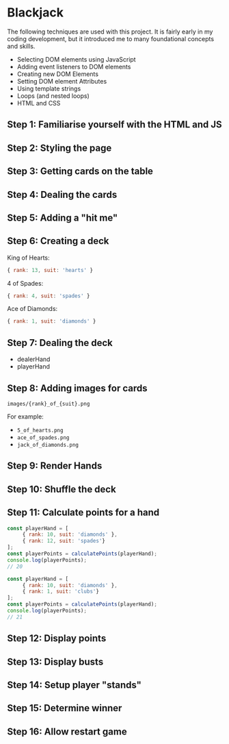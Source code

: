 # Blackjack

The following techniques are used with this project. It is fairly early in my coding development, but it introduced me to many foundational concepts and skills.
* Selecting DOM elements using JavaScript
* Adding event listeners to DOM elements
* Creating new DOM Elements
* Setting DOM element Attributes
* Using template strings
* Loops (and nested loops)
* HTML and CSS

## Step 1: Familiarise yourself with the HTML and JS

## Step 2: Styling the page

## Step 3: Getting cards on the table

## Step 4: Dealing the cards

## Step 5: Adding a "hit me"

## Step 6: Creating a deck

King of Hearts:
```js
{ rank: 13, suit: 'hearts' }
```

4 of Spades:
```js
{ rank: 4, suit: 'spades' }
```

Ace of Diamonds:
```js
{ rank: 1, suit: 'diamonds' }
```

## Step 7: Dealing the deck

  * dealerHand
  * playerHand

## Step 8: Adding images for cards

`images/{rank}_of_{suit}.png`

For example:
* `5_of_hearts.png`
* `ace_of_spades.png`
* `jack_of_diamonds.png`

## Step 9: Render Hands

## Step 10: Shuffle the deck

## Step 11: Calculate points for a hand

```js
const playerHand = [ 
     { rank: 10, suit: 'diamonds' }, 
     { rank: 12, suit: 'spades'} 
];
const playerPoints = calculatePoints(playerHand);
console.log(playerPoints);
// 20
```

```js
const playerHand = [ 
     { rank: 10, suit: 'diamonds' }, 
     { rank: 1, suit: 'clubs'} 
];
const playerPoints = calculatePoints(playerHand);
console.log(playerPoints);
// 21
```

## Step 12: Display points

## Step 13: Display busts

## Step 14: Setup player "stands"

## Step 15: Determine winner

## Step 16: Allow restart game
